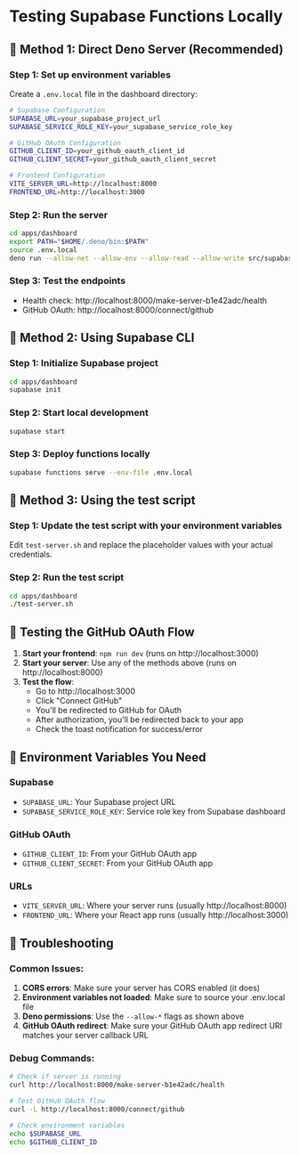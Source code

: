 # Testing Supabase Functions Locally

## 🚀 Method 1: Direct Deno Server (Recommended)

### Step 1: Set up environment variables

Create a `.env.local` file in the dashboard directory:

```bash
# Supabase Configuration
SUPABASE_URL=your_supabase_project_url
SUPABASE_SERVICE_ROLE_KEY=your_supabase_service_role_key

# GitHub OAuth Configuration
GITHUB_CLIENT_ID=your_github_oauth_client_id
GITHUB_CLIENT_SECRET=your_github_oauth_client_secret

# Frontend Configuration
VITE_SERVER_URL=http://localhost:8000
FRONTEND_URL=http://localhost:3000
```

### Step 2: Run the server

```bash
cd apps/dashboard
export PATH="$HOME/.deno/bin:$PATH"
source .env.local
deno run --allow-net --allow-env --allow-read --allow-write src/supabase/functions/server/index.tsx
```

### Step 3: Test the endpoints

- Health check: http://localhost:8000/make-server-b1e42adc/health
- GitHub OAuth: http://localhost:8000/connect/github

## 🚀 Method 2: Using Supabase CLI

### Step 1: Initialize Supabase project

```bash
cd apps/dashboard
supabase init
```

### Step 2: Start local development

```bash
supabase start
```

### Step 3: Deploy functions locally

```bash
supabase functions serve --env-file .env.local
```

## 🚀 Method 3: Using the test script

### Step 1: Update the test script with your environment variables

Edit `test-server.sh` and replace the placeholder values with your actual credentials.

### Step 2: Run the test script

```bash
cd apps/dashboard
./test-server.sh
```

## 🧪 Testing the GitHub OAuth Flow

1. **Start your frontend**: `npm run dev` (runs on http://localhost:3000)
2. **Start your server**: Use any of the methods above (runs on http://localhost:8000)
3. **Test the flow**:
   - Go to http://localhost:3000
   - Click "Connect GitHub"
   - You'll be redirected to GitHub for OAuth
   - After authorization, you'll be redirected back to your app
   - Check the toast notification for success/error

## 🔧 Environment Variables You Need

### Supabase

- `SUPABASE_URL`: Your Supabase project URL
- `SUPABASE_SERVICE_ROLE_KEY`: Service role key from Supabase dashboard

### GitHub OAuth

- `GITHUB_CLIENT_ID`: From your GitHub OAuth app
- `GITHUB_CLIENT_SECRET`: From your GitHub OAuth app

### URLs

- `VITE_SERVER_URL`: Where your server runs (usually http://localhost:8000)
- `FRONTEND_URL`: Where your React app runs (usually http://localhost:3000)

## 🐛 Troubleshooting

### Common Issues:

1. **CORS errors**: Make sure your server has CORS enabled (it does)
2. **Environment variables not loaded**: Make sure to source your .env.local file
3. **Deno permissions**: Use the `--allow-*` flags as shown above
4. **GitHub OAuth redirect**: Make sure your GitHub OAuth app redirect URI matches your server callback URL

### Debug Commands:

```bash
# Check if server is running
curl http://localhost:8000/make-server-b1e42adc/health

# Test GitHub OAuth flow
curl -L http://localhost:8000/connect/github

# Check environment variables
echo $SUPABASE_URL
echo $GITHUB_CLIENT_ID
```
